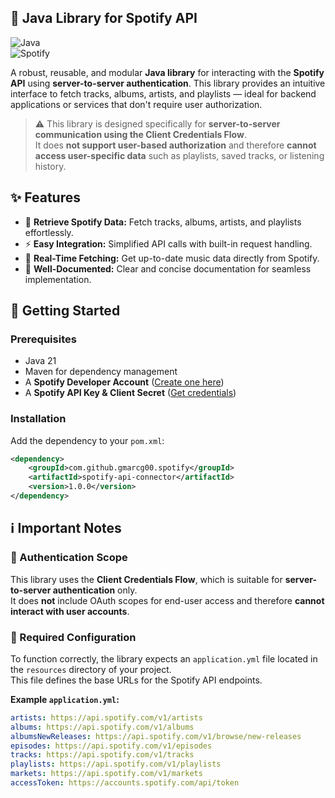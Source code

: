 ## 🚀 Java Library for Spotify API

![Java](https://img.shields.io/badge/Java-ED8B00?style=for-the-badge&logo=java&logoColor=white)  
![Spotify](https://img.shields.io/badge/Spotify-1DB954?style=for-the-badge&logo=spotify&logoColor=white)

A robust, reusable, and modular **Java library** for interacting with the **Spotify API** using **server-to-server authentication**. This library provides an intuitive interface to fetch tracks, albums, artists, and playlists — ideal for backend applications or services that don't require user authorization.

> ⚠️ This library is designed specifically for **server-to-server communication using the Client Credentials Flow**.  
> It does **not support user-based authorization** and therefore **cannot access user-specific data** such as playlists, saved tracks, or listening history.

## ✨ Features

- 🎵 **Retrieve Spotify Data:** Fetch tracks, albums, artists, and playlists effortlessly.
- ⚡ **Easy Integration:** Simplified API calls with built-in request handling.
- 📡 **Real-Time Fetching:** Get up-to-date music data directly from Spotify.
- 📜 **Well-Documented:** Clear and concise documentation for seamless implementation.

## 🚀 Getting Started

### Prerequisites

- Java 21
- Maven for dependency management
- A **Spotify Developer Account** ([Create one here](https://developer.spotify.com/))
- A **Spotify API Key & Client Secret** ([Get credentials](https://developer.spotify.com/dashboard/applications))

### Installation

Add the dependency to your `pom.xml`:

```xml
<dependency>
    <groupId>com.github.gmarcg00.spotify</groupId>
    <artifactId>spotify-api-connector</artifactId>
    <version>1.0.0</version>
</dependency>
```

## ℹ️ Important Notes

### 🔐 Authentication Scope

This library uses the **Client Credentials Flow**, which is suitable for **server-to-server authentication** only.  
It does **not** include OAuth scopes for end-user access and therefore **cannot interact with user accounts**.

### 📄 Required Configuration

To function correctly, the library expects an `application.yml` file located in the `resources` directory of your project.  
This file defines the base URLs for the Spotify API endpoints.

**Example `application.yml`:**

```yaml
artists: https://api.spotify.com/v1/artists
albums: https://api.spotify.com/v1/albums
albumsNewReleases: https://api.spotify.com/v1/browse/new-releases
episodes: https://api.spotify.com/v1/episodes
tracks: https://api.spotify.com/v1/tracks
playlists: https://api.spotify.com/v1/playlists
markets: https://api.spotify.com/v1/markets
accessToken: https://accounts.spotify.com/api/token
```